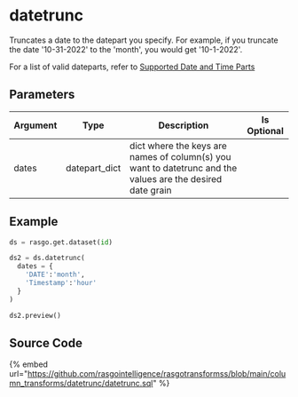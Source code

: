 

# datetrunc

Truncates a date to the datepart you specify. For example, if you truncate the date '10-31-2022' to the 'month', you would get '10-1-2022'.

For a list of valid dateparts, refer to [Supported Date and Time Parts](https://docs.snowflake.com/en/sql-reference/functions-date-time.html#label-supported-date-time-parts)


## Parameters

| Argument |     Type      |                                                Description                                                 | Is Optional |
| -------- | ------------- | ---------------------------------------------------------------------------------------------------------- | ----------- |
| dates    | datepart_dict | dict where the keys are names of column(s) you want to datetrunc and the values are the desired date grain |             |


## Example

```python
ds = rasgo.get.dataset(id)

ds2 = ds.datetrunc(
  dates = {
    'DATE':'month',
    'Timestamp':'hour'
  }
)

ds2.preview()
```

## Source Code

{% embed url="https://github.com/rasgointelligence/rasgotransformss/blob/main/column_transforms/datetrunc/datetrunc.sql" %}

